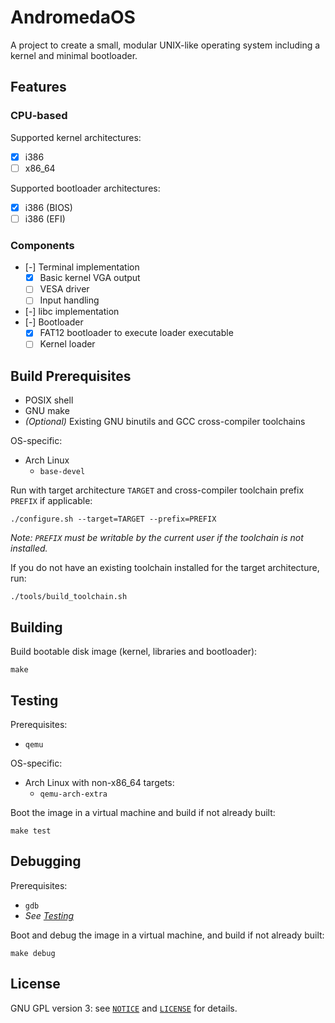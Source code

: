 # AndromedaOS

A project to create a small, modular UNIX-like operating system including a kernel and minimal bootloader.

## Features

### CPU-based

Supported kernel architectures:

- [x] i386
- [ ] x86_64

Supported bootloader architectures:

- [x] i386 (BIOS)
- [ ] i386 (EFI)

### Components

- [-] Terminal implementation
    - [x] Basic kernel VGA output
    - [ ] VESA driver
    - [ ] Input handling
- [-] libc implementation
- [-] Bootloader
    - [x] FAT12 bootloader to execute loader executable
    - [ ] Kernel loader

## Build Prerequisites

- POSIX shell
- GNU make
- *(Optional)* Existing GNU binutils and GCC cross-compiler toolchains

OS-specific:

- Arch Linux
    - `base-devel`

Run with target architecture `TARGET` and cross-compiler toolchain prefix `PREFIX` if applicable:

`./configure.sh --target=TARGET --prefix=PREFIX`

*Note: `PREFIX` must be writable by the current user if the toolchain is not installed.*

If you do not have an existing toolchain installed for the target architecture, run:

`./tools/build_toolchain.sh`

## Building

Build bootable disk image (kernel, libraries and bootloader):

`make`

## Testing

Prerequisites:

- `qemu`

OS-specific:

- Arch Linux with non-x86_64 targets:
    - `qemu-arch-extra`

Boot the image in a virtual machine and build if not already built:

`make test`

## Debugging

Prerequisites:

- `gdb`
- *See [Testing](#Testing)*

Boot and debug the image in a virtual machine, and build if not already built:

`make debug`

## License

GNU GPL version 3: see [`NOTICE`](NOTICE) and [`LICENSE`](LICENSE) for details.